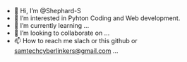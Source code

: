 - 👋 Hi, I’m @Shephard-S
- 👀 I’m interested in Pyhton Coding and Web development.
- 🌱 I’m currently learning ...
- 💞️ I’m looking to collaborate on ...
- 📫 How to reach me slach or this github or samtechcyberlinkers@gmail.com ...

<!---
Shephard-S/Shephard-S is a ✨ special ✨ repository because its `README.md` (this file) appears on your GitHub profile.
You can click the Preview link to take a look at your changes.
--->
